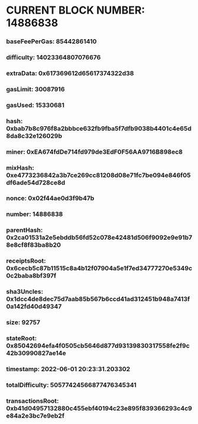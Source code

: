 # CURRENT BLOCK NUMBER: 14886838

### baseFeePerGas: 85442861410
### difficulty: 14023364807076676
### extraData: 0x617369612d65617374322d38
### gasLimit: 30087916
### gasUsed: 15330681
### hash: 0xbab7b8c976f8a2bbbce632fb9fba5f7dfb9038b4401c4e65d8da8c32e126029b
### miner: 0xEA674fdDe714fd979de3EdF0F56AA9716B898ec8
### mixHash: 0xe4773236842a3b7ce269cc81208d08e71fc7be094e846f05df6ade54d728ce8d
### nonce: 0x02f44ae0d3f9b47b
### number: 14886838
### parentHash: 0x2ca01531a2e5ebddb56fd52c078e42481d506f9092e9e91b78e8cf8f83ba8b20
### receiptsRoot: 0x6cecb5c87b11515c8a4b12f07904a5e1f7ed34777270e5349c0c2baba8bf397f
### sha3Uncles: 0x1dcc4de8dec75d7aab85b567b6ccd41ad312451b948a7413f0a142fd40d49347
### size: 92757
### stateRoot: 0x85042694efa4f0505cb5646d877d93139830317558fe2f9c42b30990827ae14e
### timestamp: 2022-06-01 20:23:31.203302
### totalDifficulty: 50577424566877476345341
### transactionsRoot: 0xb41d04957132880c455ebf40194c23e895f839366293c4c9e84a2e3bc7e9eb2f
